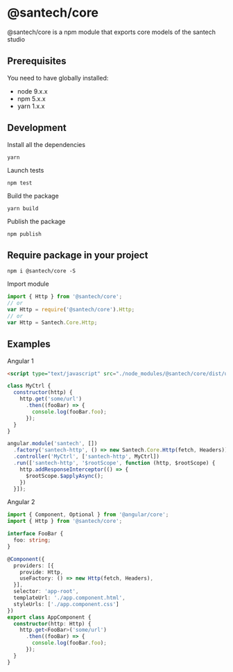 # @santech/core

@santech/core is a npm module that exports core models of the santech studio

## Prerequisites

You need to have globally installed:

* node 9.x.x
* npm 5.x.x
* yarn 1.x.x

## Development

Install all the dependencies

```
yarn
```

Launch tests

```
npm test
```

Build the package

```
yarn build
```

Publish the package

```
npm publish
```

## Require package in your project

```
npm i @santech/core -S
```

Import module

```javascript
import { Http } from '@santech/core';
// or
var Http = require('@santech/core').Http;
// or
var Http = Santech.Core.Http;
```

## Examples

Angular 1

```html
<script type="text/javascript" src="./node_modules/@santech/core/dist/umd/index.js"></script>
```

```javascript
class MyCtrl {
  constructor(http) {
    http.get('some/url')
      .then((fooBar) => {
        console.log(fooBar.foo);
      });
  }
}

angular.module('santech', [])
  .factory('santech-http', () => new Santech.Core.Http(fetch, Headers))
  .controller('MyCtrl', ['santech-http', MyCtrl])
  .run(['santech-http', '$rootScope', function (http, $rootScope) {
    http.addResponseInterceptor(() => {
      $rootScope.$applyAsync();
    })
  }]);
```

Angular 2

```typescript
import { Component, Optional } from '@angular/core';
import { Http } from '@santech/core';

interface FooBar {
  foo: string;
}

@Component({
  providers: [{
    provide: Http,
    useFactory: () => new Http(fetch, Headers),
  }],
  selector: 'app-root',
  templateUrl: './app.component.html',
  styleUrls: ['./app.component.css']
})
export class AppComponent {
  constructor(http: Http) {
    http.get<FooBar>('some/url')
      .then((fooBar) => {
        console.log(fooBar.foo);
      });
  }
}
```

